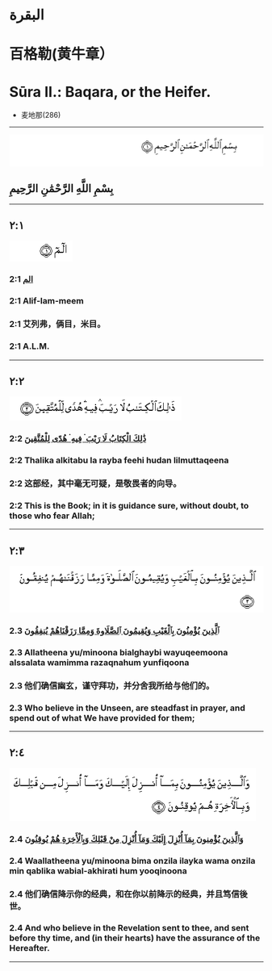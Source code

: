 # البقرة
# 百格勒(黄牛章）
# Sūra II.: Baqara, or the Heifer.
- 麦地那(286)

---
![](images/001_001.gif)
## بِسْمِ اللَّهِ الرَّحْمَٰنِ الرَّحِيمِ
___
## ٢:١
![002_001](images/002_001.gif)
### 2:1 [الم](002_001.md)
### 2:1 Alif-lam-meem
### 2:1 艾列弗，俩目，米目。
### 2:1 A.L.M.
---
## ٢:٢
![002_002](images/002_002.gif)
### 2:2 [ذَٰلِكَ الْكِتَابُ لَا رَيْبَ ۛ فِيهِ ۛ هُدًى لِلْمُتَّقِينَ](002_002.md)
### 2:2 Thalika alkitabu la rayba feehi hudan lilmuttaqeena
### 2:2 这部经，其中毫无可疑，是敬畏者的向导。
### 2:2 This is the Book; in it is guidance sure, without doubt, to those who fear Allah;
---
## ٢:٣
![002_003](images/002_003.gif)
### 2.3 [ٱلَّذِينَ يُؤْمِنُونَ بِٱلْغَيْبِ وَيُقِيمُونَ ٱلصَّلَاوةَ وَمِمَّا رَزَقْنَاهُمْ يُنفِقُونَ](002_003.md)
### 2.3 Allatheena yu/minoona bialghaybi wayuqeemoona alssalata wamimma razaqnahum yunfiqoona
### 2.3 他们确信幽玄，谨守拜功，并分舍我所给与他们的。
### 2.3 Who believe in the Unseen, are steadfast in prayer, and spend out of what We have provided for them;
---
## ٢:٤
![002_004](images/002_004.gif)
### 2.4 [وَٱلَّذِينَ يُؤْمِنونَ بِمَآ أُنْزِلَ إِلَيْكَ وَمَآ أُنْزِلَ مِنْ قَبْلِكَ وَبِٱلْأَخِرَةِ هُمْ يُوقِنُونَ](002_004.md)
### 2.4 Waallatheena yu/minoona bima onzila ilayka wama onzila min qablika wabial-akhirati hum yooqinoona
### 2.4 他们确信降示你的经典，和在你以前降示的经典，并且笃信後世。
### 2.4 And who believe in the Revelation sent to thee, and sent before thy time, and (in their hearts) have the assurance of the Hereafter.
---


